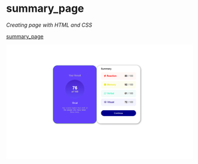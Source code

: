 # summary_page
*Creating page with HTML and CSS*

[summary_page](https://zlhshn.github.io/summary_page/)

![summary_page](summary-page.png)
